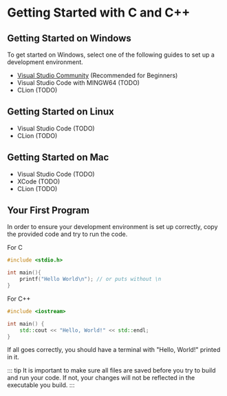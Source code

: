 # Getting Started with C and C++

## Getting Started on Windows

To get started on Windows, select one of the following guides to set up a development environment.

* [Visual Studio Community](/resources/dev-envs/visual-studio-community) (Recommended for Beginners)
* Visual Studio Code with MINGW64 (TODO)
* CLion (TODO)

## Getting Started on Linux

* Visual Studio Code (TODO)
* CLion (TODO)

## Getting Started on Mac

* Visual Studio Code (TODO)
* XCode (TODO)
* CLion (TODO)

## Your First Program

In order to ensure your development environment is set up correctly, copy the provided code and try to run the code.

For C
```c
#include <stdio.h>

int main(){
    printf("Hello World\n"); // or puts without \n
}
```

For C++
```cpp
#include <iostream>

int main() {
    std::cout << "Hello, World!" << std::endl;
}
```

If all goes correctly, you should have a terminal with "Hello, World!" printed in it.

::: tip
It is important to make sure all files are saved before you try to build and run your code. If not, your changes will
not be reflected in the executable you build.
:::
